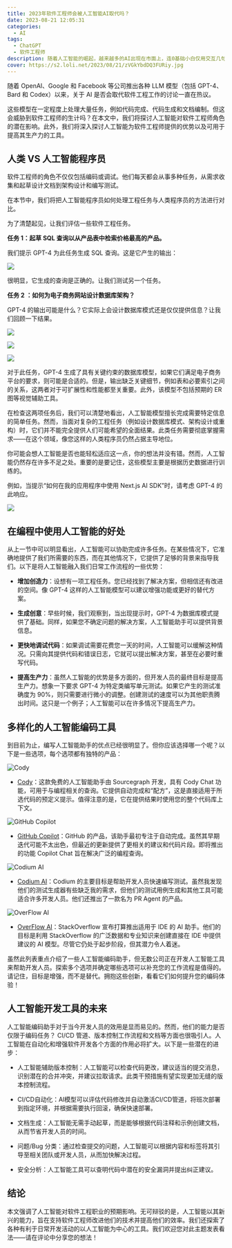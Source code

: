 ```yaml
---
title: 2023年软件工程师会被人工智能AI取代吗？
date: 2023-08-21 12:05:31
categories:
  - AI
tags:
  - ChatGPT
  - 软件工程师
description: 随着人工智能的崛起，越来越多的AI出现在市面上，连0基础小白仅用交互几句话，就能完成代码编写，那么软件工程师会被AI取代吗？
cover: https://s2.loli.net/2023/08/21/zVGkYbdDQ3FURiy.jpg
---
```


随着 OpenAI、Google 和 Facebook 等公司推出各种 LLM 模型（包括 GPT-4、Bard 和 Codex）以来，关于 AI 是否会取代软件工程工作的讨论一直在热议。

这些模型在一定程度上处理大量任务，例如代码完成、代码生成和文档编制。但这会威胁到软件工程师的生计吗？在本文中，我们将探讨人工智能对软件工程师角色的潜在影响。此外，我们将深入探讨人工智能为软件工程师提供的优势以及可用于提高其生产力的工具。

## 人类 VS 人工智能程序员

软件工程师的角色不仅仅包括编码或调试。他们每天都会从事多种任务，从需求收集和起草设计文档到架构设计和编写测试。

在本节中，我们将把人工智能程序员如何处理工程任务与人类程序员的方法进行对比。

为了清楚起见，让我们评估一些软件工程任务。

**任务 1：起草 SQL 查询以从产品表中检索价格最高的产品。**

我们提示 GPT-4 为此任务生成 SQL 查询。这是它产生的输出：

![](https://s2.loli.net/2023/08/21/nsFfktvhbNiA5WG.webp)

很明显，它生成的查询是正确的。让我们测试另一个任务。

**任务 2 ：如何为电子商务网站设计数据库架构？**

GPT-4 的输出可能是什么？它实际上会设计数据库模式还是仅仅提供信息？让我们回顾一下结果。

![](https://s2.loli.net/2023/08/21/sq8VONXCu4t2wvr.png)

![](https://s2.loli.net/2023/08/21/HISk5j6OxWGhedC.png)

![](https://s2.loli.net/2023/08/21/m7z8gbtAT3QDEhG.png)

对于此任务，GPT-4 生成了具有关键约束的数据库模型，如果它们满足电子商务平台的要求，则可能是合适的。但是，输出缺乏关键细节，例如表和必要索引之间的关系，这两者对于可扩展性和性能都至关重要。此外，该模型不包括预期的 ER 图等视觉辅助工具。

在检查这两项任务后，我们可以清楚地看出，人工智能模型擅长完成需要特定信息的简单任务。然而，当面对复杂的工程任务（例如设计数据库模式、架构设计或重构）时，它们并不能完全提供人们可能希望的全面结果。此类任务需要彻底掌握需求——在这个领域，像您这样的人类程序员仍然占据主导地位。

你可能会想人工智能是否也能轻松适应这一点，你的想法并没有错。然而，人工智能仍然存在许多不足之处。重要的是要记住，这些模型主要是根据历史数据进行训练的。

例如，当提示“如何在我的应用程序中使用 Next.js AI SDK”时，请考虑 GPT-4 的此响应。

![](https://s2.loli.net/2023/08/21/TshWEuBDKxt2Vc3.webp)

## 在编程中使用人工智能的好处

从上一节中可以明显看出，人工智能可以协助完成许多任务。在某些情况下，它准确地提供了我们所需要的东西，而在其他情况下，它提供了足够的背景来指导我们。以下是将人工智能融入我们日常工作流程的一些优势：

- **增加创造力**：设想有一项工程任务。您已经找到了解决方案，但相信还有改进的空间。像 GPT-4 这样的人工智能模型可以建议增强功能或更好的替代方案。

- **生成创意**：早些时候，我们观察到，当出现提示时，GPT-4 为数据库模式提供了基础。同样，如果您不确定问题的解决方案，人工智能助手可以提供背景信息。

- **更快地调试代码**：如果调试需要花费您一天的时间，人工智能可以缓解这种情况。只需向其提供代码和错误日志，它就可以提出解决方案，甚至在必要时重写代码。

- **提高生产力**：虽然人工智能的优势是多方面的，但开发人员的最终目标是提高生产力。想象一下要求 GPT-4 为特定类编写单元测试。如果它产生的测试准确度为 90%，则只需要进行微小的调整。创建测试的速度可以为其他职责腾出时间。这只是一个例子；人工智能可以在许多情况下提高生产力。

## 多样化的人工智能编码工具

到目前为止，编写人工智能助手的优点已经很明显了。但你应该选择哪一个呢？以下是一些选项，每个选项都有独特的产品：

![Cody](https://s2.loli.net/2023/08/21/RIF3UYvXjKmpOJc.png)

- [Cody](https://about.sourcegraph.com/cody)：这款免费的人工智能助手由 Sourcegraph 开发，具有 Cody Chat 功能，可用于与编程相关的查询。它提供自动完成和“配方”，这是直接适用于所选代码的预定义提示。值得注意的是，它在提供结果时使用您的整个代码库上下文。

![GitHub Copilot](https://s2.loli.net/2023/08/21/QO3qgFjoe8nEVhk.png)

- [GitHub Copilot](https://github.com/features/copilot)：GitHub 的产品，该助手最初专注于自动完成。虽然其早期迭代可能不太出色，但最近的更新提供了更相关的建议和代码片段。即将推出的功能 Copilot Chat 旨在解决广泛的编程查询。

![Codium AI](https://s2.loli.net/2023/08/21/9KP2Xwqvp6JtWg7.png)

- [Codium AI](https://www.codium.ai/)：Codium 的主要目标是帮助开发人员快速编写测试。虽然我发现他们的测试生成器有些缺乏我的需求，但他们的测试用例生成和其他工具可能适合许多开发人员。他们还推出了一款名为 PR Agent 的产品。

![OverFlow AI](https://s2.loli.net/2023/08/21/RIwoPLJBykhEgie.jpg)

- [OverFlow AI](https://stackoverflow.blog/2023/07/27/announcing-overflowai/)：StackOverflow 宣布打算推出适用于 IDE 的 AI 助手。他们的目标是利用 StackOverflow 的广泛数据和专业知识来创建直接在 IDE 中提供建议的 AI 模型。尽管它仍处于起步阶段，但其潜力令人着迷。

虽然此列表重点介绍了一些人工智能编码助手，但无数公司正在开发人工智能工具来帮助开发人员。探索多个选项并确定哪些选项可以补充您的工作流程是值得的。请记住，目标是增强，而不是替代。拥抱这些创新，看看它们如何提升您的编码体验！

## 人工智能开发工具的未来

人工智能编码助手对于当今开发人员的效用是显而易见的。然而，他们的能力是否仅限于编码任务？ CI/CD 管道、版本控制工作流程和文档等方面也很吸引人。人工智能在自动化和增强软件开发各个方面的作用必将扩大。以下是一些潜在的进步：

- 人工智能辅助版本控制：人工智能可以检查代码更改，建议适当的提交消息，识别潜在的合并冲突，并建议拉取请求。此类干预措施有望实现更加无缝的版本控制流程。

- CI/CD自动化：AI模型可以评估代码修改并自动激活CI/CD管道，将班次部署到指定环境，并根据需要执行回滚，确保快速部署。

- 文档生成：人工智能无需手动起草，而是能够根据代码注释和示例创建文档，从而节省开发人员的时间。

- 问题/Bug 分类：通过检查提交的问题，人工智能可以根据内容和标签将其引导至相关团队或开发人员，从而加快解决过程。

- 安全分析：人工智能工具可以查明代码中潜在的安全漏洞并提出纠正建议。

## 结论

本文强调了人工智能对软件工程职业的预期影响。无可辩驳的是，人工智能以其新兴的能力，旨在支持软件工程师改进他们的技术并提高他们的效率。我们还探索了各种有利于日常开发活动的以人工智能为中心的工具。我们欢迎您对此主题发表看法——请在评论中分享您的想法！



